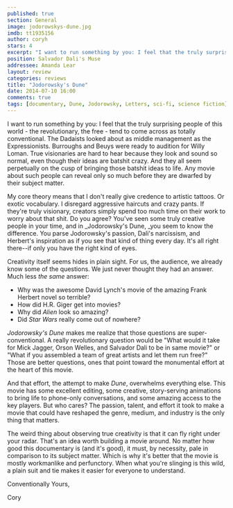 ```yaml
---
published: true
section: General
image: jodorowskys-dune.jpg
imdb: tt1935156
author: coryh
stars: 4
excerpt: "I want to run something by you: I feel that the truly surprising people of this world - the revolutionary, the free - tend to come across as totally conventional. "
position: Salvador Dali's Muse
addressee: Amanda Lear
layout: review
categories: reviews
title: "Jodorowsky's Dune"
date: 2014-07-10 16:00
comments: true
tags: [documentary, Dune, Jodorowsky, Letters, sci-fi, science fiction]
---
```

I want to run something by you: I feel that the truly surprising people of this world - the revolutionary, the free - tend to come across as totally conventional. The Dadaists looked about as middle management as the Expressionists. Burroughs and Beuys were ready to audition for Willy Loman. True visionaries are hard to hear because they look and sound so normal, even though their ideas are batshit crazy. And they all seem perpetually on the cusp of bringing those batshit ideas to life. Any movie about such people can reveal only so much before they are dwarfed by their subject matter.

My core theory means that I don't really give credence to artistic tattoos. Or exotic vocabulary. I disregard aggressive haircuts and crazy pants. If they're truly visionary, creators simply spend too much time on their work to worry about that shit. Do you agree? You've seen some truly creative people in your time, and in _Jodorowsky's Dune, _you seem to know the difference. You parse Jodorowsky's passion, Dali's narcissism, and Herbert's inspiration as if you see that kind of thing every day. It's all right there--if only you have the right kind of eyes.

Creativity itself seems hides in plain sight. For us, the audience, we already know some of the questions. We just never thought they had an answer. Much less _the same_ answer:

  * Why was the awesome David Lynch's movie of the amazing Frank Herbert novel so terrible? 
  * How did H.R. Giger get into movies? 
  * Why did _Alien_ look so amazing?
  * Did _Star Wars_ really come out of nowhere?

_Jodorowsky's Dune_ makes me realize that those questions are super-conventional. A really revolutionary question would be "What would it take for Mick Jagger, Orson Welles, and Salvador Dali to be in same movie?" or "What if you assembled a team of great artists and let them run free?" Those are better questions, ones that point toward the monumental effort at the heart of this movie.

And that effort, the attempt to make _Dune_, overwhelms everything else. This movie has some excellent editing, some creative, story-serving animations to bring life to phone-only conversations, and some amazing access to the key players. But who cares? The passion, talent, and effort it took to make a movie that could have reshaped the genre, medium, and industry is the only thing that matters. 

The weird thing about observing true creativity is that it can fly right under your radar. That's an idea worth building  a movie around. No matter how good this documentary is (and it's good), it must, by necessity, pale in comparison to its subject matter. Which is why it's better that the movie is mostly workmanlike and perfunctory. When what you're slinging is this wild, a plain suit and tie makes it easier for everyone to understand.

Conventionally Yours,

Cory